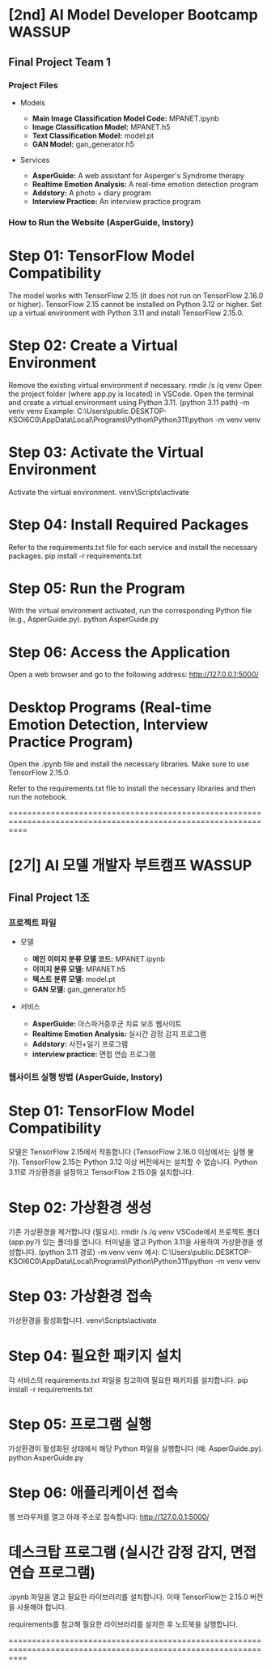 # [2nd] AI Model Developer Bootcamp WASSUP
## Final Project Team 1

### Project Files
- Models
  - **Main Image Classification Model Code:** MPANET.ipynb
  - **Image Classification Model:** MPANET.h5
  - **Text Classification Model:** model.pt
  - **GAN Model:** gan_generator.h5

- Services
  - **AsperGuide:** A web assistant for Asperger's Syndrome therapy
  - **Realtime Emotion Analysis:** A real-time emotion detection program
  - **Addstory:** A photo + diary program
  - **Interview Practice:** An interview practice program

### How to Run the Website (AsperGuide, Instory)

# Step 01: TensorFlow Model Compatibility
The model works with TensorFlow 2.15 (it does not run on TensorFlow 2.16.0 or higher).
TensorFlow 2.15 cannot be installed on Python 3.12 or higher.
Set up a virtual environment with Python 3.11 and install TensorFlow 2.15.0.

# Step 02: Create a Virtual Environment
Remove the existing virtual environment if necessary.
rmdir /s /q venv
Open the project folder (where app.py is located) in VSCode.
Open the terminal and create a virtual environment using Python 3.11.
(python 3.11 path) -m venv venv
Example:
C:\Users\public.DESKTOP-KSOI6C0\AppData\Local\Programs\Python\Python311\python -m venv venv

# Step 03: Activate the Virtual Environment
Activate the virtual environment.
venv\Scripts\activate

# Step 04: Install Required Packages
Refer to the requirements.txt file for each service and install the necessary packages.
pip install -r requirements.txt

# Step 05: Run the Program
With the virtual environment activated, run the corresponding Python file (e.g., AsperGuide.py).
python AsperGuide.py

# Step 06: Access the Application
Open a web browser and go to the following address:
http://127.0.0.1:5000/

# Desktop Programs (Real-time Emotion Detection, Interview Practice Program)
Open the .ipynb file and install the necessary libraries. Make sure to use TensorFlow 2.15.0.

Refer to the requirements.txt file to install the necessary libraries and then run the notebook.

================================================================================================================ 

# [2기] AI 모델 개발자 부트캠프 WASSUP
## Final Project 1조

### 프로젝트 파일
- 모델
  - **메인 이미지 분류 모델 코드:** MPANET.ipynb
  - **이미지 분류 모델:** MPANET.h5
  - **텍스트 분류 모델:** model.pt
  - **GAN 모델:** gan_generator.h5

- 서비스
  - **AsperGuide:** 아스파거증후군 치료 보조 웹사이트
  - **Realtime Emotion Analysis:** 실시간 감정 감지 프로그램
  - **Addstory:** 사진+일기 프로그램
  - **interview practice:** 면접 연습 프로그램

### 웹사이트 실행 방법 (AsperGuide, Instory)

# Step 01: TensorFlow Model Compatibility
모델은 TensorFlow 2.15에서 작동합니다 (TensorFlow 2.16.0 이상에서는 실행 불가).
TensorFlow 2.15는 Python 3.12 이상 버전에서는 설치할 수 없습니다.
Python 3.11로 가상환경을 설정하고 TensorFlow 2.15.0을 설치합니다.

# Step 02: 가상환경 생성
기존 가상환경을 제거합니다 (필요시).
rmdir /s /q venv
VSCode에서 프로젝트 폴더 (app.py가 있는 폴더)를 엽니다.
터미널을 열고 Python 3.11을 사용하여 가상환경을 생성합니다.
(python 3.11 경로) -m venv venv
예시:
C:\Users\public.DESKTOP-KSOI6C0\AppData\Local\Programs\Python\Python311\python -m venv venv

# Step 03: 가상환경 접속
가상환경을 활성화합니다.
venv\Scripts\activate

# Step 04: 필요한 패키지 설치
각 서비스의 requirements.txt 파일을 참고하여 필요한 패키지를 설치합니다.
pip install -r requirements.txt

# Step 05: 프로그램 실행
가상환경이 활성화된 상태에서 해당 Python 파일을 실행합니다 (예: AsperGuide.py).
python AsperGuide.py

# Step 06: 애플리케이션 접속
웹 브라우저를 열고 아래 주소로 접속합니다:
http://127.0.0.1:5000/

# 데스크탑 프로그램 (실시간 감정 감지, 면접 연습 프로그램)
.ipynb 파일을 열고 필요한 라이브러리를 설치합니다. 이때 TensorFlow는 2.15.0 버전을 사용해야 합니다.

requirements를 참고해 필요한 라이브러리를 설치한 후 노트북을 실행합니다.

================================================================================================================ 
